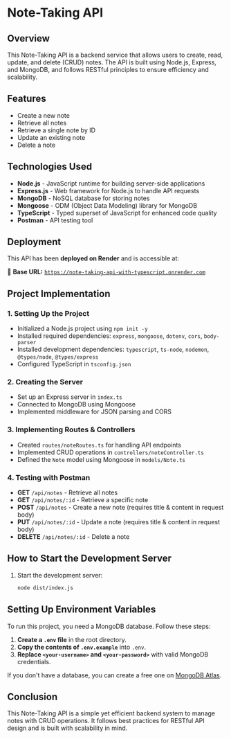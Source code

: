# Note-Taking API

## Overview

This Note-Taking API is a backend service that allows users to create, read, update, and delete (CRUD) notes. The API is built using Node.js, Express, and MongoDB, and follows RESTful principles to ensure efficiency and scalability.

## Features

- Create a new note
- Retrieve all notes
- Retrieve a single note by ID
- Update an existing note
- Delete a note

## Technologies Used

- **Node.js** - JavaScript runtime for building server-side applications
- **Express.js** - Web framework for Node.js to handle API requests
- **MongoDB** - NoSQL database for storing notes
- **Mongoose** - ODM (Object Data Modeling) library for MongoDB
- **TypeScript** - Typed superset of JavaScript for enhanced code quality
- **Postman** - API testing tool

## Deployment

This API has been **deployed on Render** and is accessible at:

🚀 **Base URL:** [`https://note-taking-api-with-typescript.onrender.com`](https://note-taking-api-with-typescript.onrender.com)

## Project Implementation

### 1. Setting Up the Project

- Initialized a Node.js project using `npm init -y`
- Installed required dependencies: `express`, `mongoose`, `dotenv`, `cors`, `body-parser`
- Installed development dependencies: `typescript`, `ts-node`, `nodemon`, `@types/node`, `@types/express`
- Configured TypeScript in `tsconfig.json`

### 2. Creating the Server

- Set up an Express server in `index.ts`
- Connected to MongoDB using Mongoose
- Implemented middleware for JSON parsing and CORS

### 3. Implementing Routes & Controllers

- Created `routes/noteRoutes.ts` for handling API endpoints
- Implemented CRUD operations in `controllers/noteController.ts`
- Defined the `Note` model using Mongoose in `models/Note.ts`

### 4. Testing with Postman

- **GET** `/api/notes` - Retrieve all notes
- **GET** `/api/notes/:id` - Retrieve a specific note
- **POST** `/api/notes` - Create a new note (requires title & content in request body)
- **PUT** `/api/notes/:id` - Update a note (requires title & content in request body)
- **DELETE** `/api/notes/:id` - Delete a note

## How to Start the Development Server

1. Start the development server:
   ```sh
   node dist/index.js
   ```

## Setting Up Environment Variables

To run this project, you need a MongoDB database. Follow these steps:

1. **Create a `.env` file** in the root directory.
2. **Copy the contents of `.env.example`** into `.env`.
3. **Replace `<your-username>` and `<your-password>`** with valid MongoDB credentials.

If you don't have a database, you can create a free one on [MongoDB Atlas](https://www.mongodb.com/atlas).

## Conclusion

This Note-Taking API is a simple yet efficient backend system to manage notes with CRUD operations. It follows best practices for RESTful API design and is built with scalability in mind.

